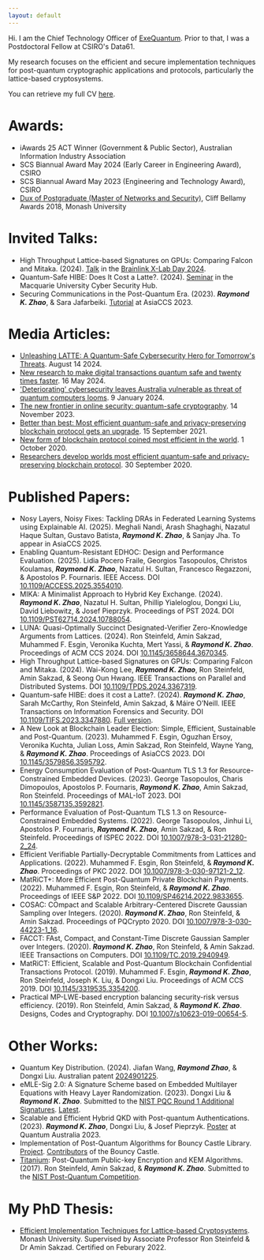 ```yaml
---
layout: default
---
```


Hi. I am the Chief Technology Officer of [ExeQuantum](https://www.exequantum.com/). Prior to that, I was a Postdoctoral Fellow at CSIRO's Data61. 

My research focuses on the efficient and secure implementation techniques for post-quantum cryptographic applications and protocols, particularly the lattice-based cryptosystems. 

You can retrieve my full CV [here](CV.pdf).

# [](#header-1)Awards:
*	iAwards 25 ACT Winner (Government & Public Sector), Australian Information Industry Association
*	SCS Biannual Award May 2024 (Early Career in Engineering Award), CSIRO
*	SCS Biannual Award May 2023 (Engineering and Technology Award), CSIRO
*	[Dux of Postgraduate (Master of Networks and Security)](https://www.monash.edu/it/news/2018/outstanding-fit-students-recognised), Cliff Bellamy Awards 2018, Monash University

# [](#header-1)Invited Talks:
*	High Throughput Lattice-based Signatures on GPUs: Comparing Falcon and Mitaka. (2024). [Talk](https://raykzhao.github.io/falcon_gpu.pdf) in the [Brainlink X-Lab Day 2024](https://www.ai-security.org/sub2_1.html?idx=11).
*	Quantum-Safe HIBE: Does It Cost a Latte?. (2024). [Seminar](https://raykzhao.github.io/Latte_PPT.pdf) in the Macquarie University Cyber Security Hub. 
*	Securing Communications in the Post-Quantum Era. (2023). ***Raymond K. Zhao***, & Sara Jafarbeiki. [Tutorial](https://raykzhao.github.io/AsiaCCS2023Tutorial.pdf) at AsiaCCS 2023.  

# [](#header-1)Media Articles:
*	[Unleashing LATTE: A Quantum-Safe Cybersecurity Hero for Tomorrow's Threats](https://www.linkedin.com/pulse/unleashing-latte-quantum-safe-cybersecurity-f6lnc/). August 14 2024.
*	[New research to make digital transactions quantum safe and twenty times faster](https://www.monash.edu/news/articles/new-research-to-make-digital-transactions-quantum-safe-and-twenty-times-faster). 16 May 2024. 
*	['Deteriorating' cybersecurity leaves Australia vulnerable as threat of quantum computers looms](https://www.dailytelegraph.com.au/news/nsw/deteriorating-cybersecurity-leaves-australia-vulnerable-as-threat-of-quantum-computers-looms/news-story/400d3aed5fe7f75ffa31a4c497421c9b). 9 January 2024.
*	[The new frontier in online security: quantum-safe cryptography](https://www.monash.edu/news/articles/the-new-frontier-in-online-security-quantum-safe-cryptography). 14 November 2023. 
*	[Better than best: Most efficient quantum-safe and privacy-preserving blockchain protocol gets an upgrade](https://www.monash.edu/it/news/2021/better-than-best-most-efficient-quantum-safe-and-privacy-preserving-blockchain-protocol-gets-an-upgrade). 15 September 2021. 
*	[New form of blockchain protocol coined most efficient in the world](https://www.csiro.au/en/news/All/Articles/2020/October/new-form-of-blockchain-protocol-coined-most-efficient-in-the-world). 1 October 2020. 
*	[Researchers develop worlds most efficient quantum-safe and privacy-preserving blockchain protocol](https://www.csiro.au/en/news/all/news/2020/september/researchers-develop-worlds-most-efficient-quantum-safe-and-privacy-preserving-blockchain-protocol). 30 September 2020. 

# [](#header-1)Published Papers:
*	Nosy Layers, Noisy Fixes: Tackling DRAs in Federated Learning Systems using Explainable AI. (2025). Meghali Nandi, Arash Shaghaghi, Nazatul Haque Sultan, Gustavo Batista, ***Raymond K. Zhao***, & Sanjay Jha. To appear in AsiaCCS 2025.
*	Enabling Quantum-Resistant EDHOC: Design and Performance Evaluation. (2025). Lidia Pocero Fraile, Georgios Tasopoulos, Christos Koulamas, ***Raymond K. Zhao***,  Nazatul H. Sultan, Francesco Regazzoni, & Apostolos P. Fournaris. IEEE Access. DOI [10.1109/ACCESS.2025.3554010](https://doi.org/10.1109/ACCESS.2025.3554010).
*	MIKA: A Minimalist Approach to Hybrid Key Exchange. (2024). ***Raymond K. Zhao***, Nazatul H. Sultan, Phillip Yialeloglou, Dongxi Liu, David Liebowitz, & Josef Pieprzyk. Proceedings of PST 2024. DOI [10.1109/PST62714.2024.10788054](https://doi.org/10.1109/PST62714.2024.10788054). 
*	LUNA: Quasi-Optimally Succinct Designated-Verifier Zero-Knowledge Arguments from Lattices. (2024). Ron Steinfeld, Amin Sakzad, Muhammed F. Esgin, Veronika Kuchta, Mert Yassi, & ***Raymond K. Zhao***. Proceedings of ACM CCS 2024. DOI [10.1145/3658644.3670345](https://doi.org/10.1145/3658644.3670345). 
*	High Throughput Lattice-based Signatures on GPUs: Comparing Falcon and Mitaka. (2024). Wai-Kong Lee, ***Raymond K. Zhao***, Ron Steinfeld, Amin Sakzad, & Seong Oun Hwang. IEEE Transactions on Parallel and Distributed Systems. DOI [10.1109/TPDS.2024.3367319](https://doi.org/10.1109/TPDS.2024.3367319). 
*	Quantum-safe HIBE: does it cost a Latte?. (2024).  ***Raymond K. Zhao***, Sarah McCarthy, Ron Steinfeld, Amin Sakzad, & Máire O’Neill. IEEE Transactions on Information Forensics and Security. DOI [10.1109/TIFS.2023.3347880](https://doi.org/10.1109/TIFS.2023.3347880). [Full version](https://ia.cr/2021/222). 
*	A New Look at Blockchain Leader Election: Simple, Efficient, Sustainable and Post-Quantum. (2023). Muhammed F. Esgin, Oguzhan Ersoy, Veronika Kuchta, Julian Loss, Amin Sakzad, Ron Steinfeld, Wayne Yang, & ***Raymond K. Zhao***. Proceedings of AsiaCCS 2023. DOI [10.1145/3579856.3595792](https://doi.org/10.1145/3579856.3595792).
*	Energy Consumption Evaluation of Post-Quantum TLS 1.3 for Resource-Constrained Embedded Devices. (2023). George Tasopoulos, Charis Dimopoulos, Apostolos P. Fournaris, ***Raymond K. Zhao***, Amin Sakzad, Ron Steinfeld. Proceedings of MAL-IoT 2023. DOI [10.1145/3587135.3592821](https://doi.org/10.1145/3587135.3592821). 
*	Performance Evaluation of Post-Quantum TLS 1.3 on Resource-Constrained Embedded Systems. (2022). George Tasopoulos, Jinhui Li, Apostolos P. Fournaris, ***Raymond K. Zhao***, Amin Sakzad, & Ron Steinfeld. Proceedings of ISPEC 2022. DOI [10.1007/978-3-031-21280-2_24](https://doi.org/10.1007/978-3-031-21280-2_24).
*	Efficient Verifiable Partially-Decryptable Commitments from Lattices and Applications. (2022). Muhammed F. Esgin, Ron Steinfeld, & ***Raymond K. Zhao***. Proceedings of PKC 2022. DOI [10.1007/978-3-030-97121-2_12](https://doi.org/10.1007/978-3-030-97121-2_12).
*	MatRiCT+: More Efficient Post-Quantum Private Blockchain Payments. (2022). Muhammed F. Esgin, Ron Steinfeld, & ***Raymond K. Zhao***. Proceedings of IEEE S&P 2022. DOI [10.1109/SP46214.2022.9833655](https://doi.org/10.1109/SP46214.2022.9833655).
*	COSAC: COmpact and Scalable Arbitrary-Centered Discrete Gaussian Sampling over Integers. (2020). ***Raymond K. Zhao***, Ron Steinfeld, & Amin Sakzad. Proceedings of PQCrypto 2020. DOI [10.1007/978-3-030-44223-1_16](https://doi.org/10.1007/978-3-030-44223-1_16). 
*	FACCT: FAst, Compact, and Constant-Time Discrete Gaussian Sampler over Integers. (2020). ***Raymond K. Zhao***, Ron Steinfeld, & Amin Sakzad. IEEE Transactions on Computers. DOI [10.1109/TC.2019.2940949](https://doi.org/10.1109/TC.2019.2940949).
*	MatRiCT: Efficient, Scalable and Post-Quantum Blockchain Confidential Transactions Protocol. (2019). Muhammed F. Esgin, ***Raymond K. Zhao***, Ron Steinfeld, Joseph K. Liu, & Dongxi Liu. Proceedings of ACM CCS 2019. DOI [10.1145/3319535.3354200](https://doi.org/10.1145/3319535.3354200). 
*	Practical MP-LWE-based encryption balancing security-risk versus efficiency. (2019). Ron Steinfeld, Amin Sakzad, & ***Raymond K. Zhao***. Designs, Codes and Cryptography. DOI [10.1007/s10623-019-00654-5](https://doi.org/10.1007/s10623-019-00654-5). 

# [](#header-1)Other Works:
*	Quantum Key Distribution. (2024). Jiafan Wang, ***Raymond Zhao***, & Dongxi Liu. Australian patent [2024901225](https://ipsearch.ipaustralia.gov.au/patents/2024901225). 
*	eMLE-Sig 2.0: A Signature Scheme based on Embedded Multilayer Equations with Heavy Layer Randomization. (2023). Dongxi Liu & ***Raymond K. Zhao***. Submitted to the [NIST PQC Round 1 Additional Signatures](https://csrc.nist.gov/csrc/media/Projects/pqc-dig-sig/documents/round-1/submission-pkg/eMLE2.0-submission.zip). [Latest](https://gitlab.com/raykzhao/emle-sig).
*	Scalable and Efficient Hybrid QKD with Post-quantum Authentications. (2023). ***Raymond K. Zhao***, Dongxi Liu, & Josef Pieprzyk. [Poster](https://raykzhao.github.io/qca2023_poster.pdf) at Quantum Australia 2023.
*	Implementation of Post-Quantum Algorithms for Bouncy Castle Library. [Project](https://research.monash.edu/en/projects/implementation-of-post-quantum-algorithms-for-bouncy-castle-libra). [Contributors](https://www.bouncycastle.org/contributors.html) of the Bouncy Castle.
*	[Titanium](http://users.monash.edu.au/~rste/Titanium.html): Post-Quantum Public-key Encryption and KEM Algorithms. (2017). Ron Steinfeld, Amin Sakzad, & ***Raymond K. Zhao***. Submitted to the [NIST Post-Quantum Competition](https://csrc.nist.gov/CSRC/media/Projects/Post-Quantum-Cryptography/documents/round-1/submissions/Titanium.zip).

# [](#header-1)My PhD Thesis:
*	[Efficient Implementation Techniques for Lattice-based Cryptosystems](https://bridges.monash.edu/articles/thesis/Efficient_Implementation_Techniques_for_Lattice-based_Cryptosystems/19224867). Monash University. Supervised by Associate Professor Ron Steinfeld & Dr Amin Sakzad. Certified on Feburary 2022. 
